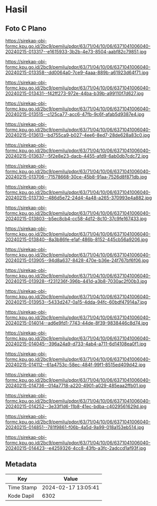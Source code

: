 # Hasil

## Foto C Plano

https://sirekap-obj-formc.kpu.go.id/2bc9/pemilu/pdpr/63/71/04/10/06/6371041006040-20240215-013317--e1615933-3b2b-4e73-8504-aabf82c79851.jpg

https://sirekap-obj-formc.kpu.go.id/2bc9/pemilu/pdpr/63/71/04/10/06/6371041006040-20240215-013358--dd0064a0-7ce9-4aaa-889b-a61923d64f71.jpg

https://sirekap-obj-formc.kpu.go.id/2bc9/pemilu/pdpr/63/71/04/10/06/6371041006040-20240215-013431--f42ff273-972e-44ba-b39b-a99110f7d627.jpg

https://sirekap-obj-formc.kpu.go.id/2bc9/pemilu/pdpr/63/71/04/10/06/6371041006040-20240215-013515--c125ca77-acc6-47fb-9c6f-afab5d9387e4.jpg

https://sirekap-obj-formc.kpu.go.id/2bc9/pemilu/pdpr/63/71/04/10/06/6371041006040-20240215-013613--bd755ca9-b027-4ee6-8ed7-28de628a83c0.jpg

https://sirekap-obj-formc.kpu.go.id/2bc9/pemilu/pdpr/63/71/04/10/06/6371041006040-20240215-013637--5f2e8e23-dacb-4455-afd9-6ab0db7cdc72.jpg

https://sirekap-obj-formc.kpu.go.id/2bc9/pemilu/pdpr/63/71/04/10/06/6371041006040-20240215-013706--71578668-30ce-45b8-91aa-7526d8f871db.jpg

https://sirekap-obj-formc.kpu.go.id/2bc9/pemilu/pdpr/63/71/04/10/06/6371041006040-20240215-013730--486d5e72-24d4-4a48-a265-370993e4a882.jpg

https://sirekap-obj-formc.kpu.go.id/2bc9/pemilu/pdpr/63/71/04/10/06/6371041006040-20240215-013803--b5ec8cb4-cc58-4d12-8c10-37c9fe167433.jpg

https://sirekap-obj-formc.kpu.go.id/2bc9/pemilu/pdpr/63/71/04/10/06/6371041006040-20240215-013840--8a3b86fe-e1af-486b-8152-445cb56a9206.jpg

https://sirekap-obj-formc.kpu.go.id/2bc9/pemilu/pdpr/63/71/04/10/06/6371041006040-20240215-013905--94d8a637-8428-470e-b36e-24f767bf6f06.jpg

https://sirekap-obj-formc.kpu.go.id/2bc9/pemilu/pdpr/63/71/04/10/06/6371041006040-20240215-013928--f231236f-396b-441d-a3b8-7030ac2f00b3.jpg

https://sirekap-obj-formc.kpu.go.id/2bc9/pemilu/pdpr/63/71/04/10/06/6371041006040-20240215-013953--5433d247-0a15-4dda-94fc-60bdf47914a7.jpg

https://sirekap-obj-formc.kpu.go.id/2bc9/pemilu/pdpr/63/71/04/10/06/6371041006040-20240215-014014--ad6e9fd1-7743-44de-8f39-9838446c8d74.jpg

https://sirekap-obj-formc.kpu.go.id/2bc9/pemilu/pdpr/63/71/04/10/06/6371041006040-20240215-014045--396a24a9-d733-4ab4-a711-6d14108ea0f1.jpg

https://sirekap-obj-formc.kpu.go.id/2bc9/pemilu/pdpr/63/71/04/10/06/6371041006040-20240215-014112--61a4753c-58ec-484f-99f1-8515ed409d42.jpg

https://sirekap-obj-formc.kpu.go.id/2bc9/pemilu/pdpr/63/71/04/10/06/6371041006040-20240215-014736--014a7718-a220-4901-a029-485eaa2ffb01.jpg

https://sirekap-obj-formc.kpu.go.id/2bc9/pemilu/pdpr/63/71/04/10/06/6371041006040-20240215-014252--3e33f1d6-11b8-41ec-bdba-c4029561629d.jpg

https://sirekap-obj-formc.kpu.go.id/2bc9/pemilu/pdpr/63/71/04/10/06/6371041006040-20240215-014851--781f9861-f06b-4a5d-9a99-018a153eb514.jpg

https://sirekap-obj-formc.kpu.go.id/2bc9/pemilu/pdpr/63/71/04/10/06/6371041006040-20240215-014423--e4259326-4cc8-43fb-a3fc-2adccd1af93f.jpg


## Metadata

| Key        | Value               |
| ---------- | ------------------- |
| Time Stamp | 2024-02-17 13:05:41 |
| Kode Dapil | 6302                |



